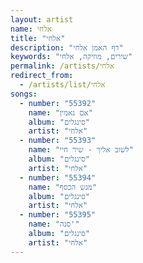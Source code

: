 ```yaml
---
layout: artist
name: אלחי
title: "אלחי"
description: "דף האמן אלחי"
keywords: "שירים, מוזיקה, אלחי"
permalink: /artists/אלחי
redirect_from:
  - /artists/list/אלחי
songs:
  - number: "55392"
    name: "אם נאמין"
    album: "סינגלים"
    artist: "אלחי"
  - number: "55393"
    name: "לשוב אליך - שיר חיי"
    album: "סינגלים"
    artist: "אלחי"
  - number: "55394"
    name: "מגש הכסף"
    album: "סינגלים"
    artist: "אלחי"
  - number: "55395"
    name: "סנה'"
    album: "סינגלים"
    artist: "אלחי"
---
```


